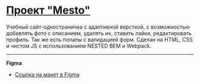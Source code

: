 # [Проект "Mesto"](https://ledybacer.github.io/mesto-project-bootcamp/)

Учебный сайт-одностраничка с адаптивной версткой, с возможностью добавлять фото с описанием, удалять их, ставить лайки, редактировать профиль. Так же есть попапы с валидацией форм. Сделан на HTML, CSS и чистом JS с использованием NESTED BEM и Webpack.

------

**Figma**

* [Ссылка на макет в Figma](https://www.figma.com/file/2cn9N9jSkmxD84oJik7xL7/JavaScript.-Sprint-4?node-id=0-1&t=0cUNn9JE4dXEwnQz-0)




